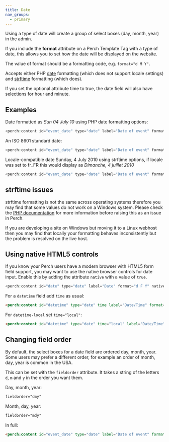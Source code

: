 ```yaml
---
title: Date
nav_groups:
  - primary
---
```


Using a type of date will create a group of select boxes (day, month, year) in the admin.

If you include the **format** attribute on a Perch Template Tag with a type of date, this allows you to set how the date will be displayed on the website.

The value of format should be a formatting code, e.g. `format="d M Y"`.

Accepts either PHP [date](http://www.php.net/manual/en/function.date.php) formatting (which does not support locale settings) and [strftime](http://www.php.net/manual/en/function.strftime.php) formatting (which does).

If you set the optional attribute time to true, the date field will also have selections for hour and minute.

## Examples

Date formatted as *Sun 04 July 10* using PHP date formatting options:

```php
<perch:content id="event_date" type="date" label="Date of event" format="D d F y">
```

An ISO 8601 standard date:

```php
<perch:content id="event_date" type="date" label="Date of event" format="c">
```

Locale-compatible date Sunday, 4 July 2010 using strftime options, if
locale was set to fr\_FR this would display as *Dimanche, 4 juillet
2010*

```php
<perch:content id="event_date" type="date" label="Date of event" format="%A, %e %B %Y">
```

## strftime issues

strftime formatting is not the same across operating systems therefore you may find that some values do not work on a Windows system. Please
check the [PHP documentation](http://www.php.net/manual/en/function.strftime.php) for more information before raising this as an issue in Perch.

If you are developing a site on Windows but moving it to a Linux webhost then you may find that locally your formatting behaves inconsistently but the problem is resolved on the live host.

## Using native HTML5 controls

If you know your Perch users have a modern browser with HTML5 form field support, you may want to use the native browser controls for date input. Enable this by adding the attribute `native` with a value of `true`.

```php
<perch:content id="date" type="date" label="Date" format="d F Y" native>
```

For a `datetime` field add `time` as usual:

```html
<perch:content id="datetime" type="date" time label="Date/Time" format="d F Y H:i" native>
```

For `datetime-local` set `time="local"`:

```html
<perch:content id="datetime" type="date" time="local" label="Date/Time" format="d F Y H:i" native>
```

## Changing field order

By default, the select boxes for a date field are ordered day, month, year. Some users may prefer a different order, for example an order of month, day, year is common in the USA.

This can be set with the `fieldorder` attribute. It takes a string of the letters `d`, `m` and `y` in the order you want them.

Day, month, year:

```html
fieldorder="dmy"
```

Month, day, year:

```html
fieldorder="mdy"
```

In full:

```html
<perch:content id="event_date" type="date" label="Date of event" format="D d F y" fieldorder="mdy">
```
